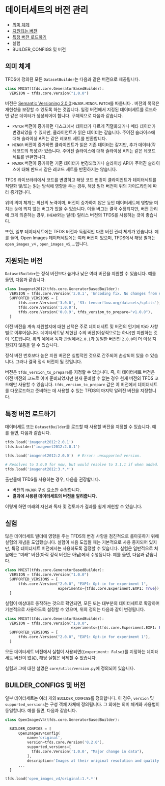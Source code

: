 # 데이터세트의 버전 관리

- [의미 체계](#semantic)
- [지원되는 버전](#supported-versions)
- [특정 버전 로드하기](#loading-a-specific-version)
- 실험
- BUILDER_CONFIGS 및 버전

## 의미 체계

TFDS에 정의된 모든 `DatasetBuilder`는 다음과 같은 버전으로 제공됩니다.

```py
class MNIST(tfds.core.GeneratorBasedBuilder):
  VERSION = tfds.core.Version("1.0.0")
```

버전은 [Semantic Versioning 2.0.0](https://semver.org/spec/v2.0.0.html):`MAJOR.MINOR.PATCH`를 따릅니다 . 버전의 목적은 재현성을 보장할 수 있도록 하는 것입니다. 일정 버전에서 지정된 데이터세트를 로드하면 같은 데이터가 생성되어야 합니다. 구체적으로 다음과 같습니다.

- `PATCH` 버전이 증가하면 디스크에서 데이터가 다르게 직렬화되거나 메타 데이터가 변경되었을 수 있지만, 클라이언트가 읽은 데이터는 같습니다. 주어진 슬라이스에 대해 슬라이싱 API는 같은 레코드 세트를 반환합니다.
- `MINOR` 버전이 증가하면 클라이언트가 읽은 기존 데이터는 같지만, 추가 데이터(각 레코드의 특성)가 있습니다. 주어진 슬라이스에 대해 슬라이싱 API는 같은 레코드 세트를 반환합니다.
- `MAJOR` 버전이 증가하면 기존 데이터가 변경되었거나 슬라이싱 API가 주어진 슬라이스에 대해 반드시 같은 레코드 세트를 반환하지는 않습니다.

TFDS 라이브러리에서 코드를 변경하고 해당 코드 변경이 클라이언트가 데이터세트를 직렬화 및/또는 읽는 방식에 영향을 주는 경우, 해당 빌더 버전이 위의 가이드라인에 따라 증가합니다.

위의 의미 체계는 최선의 노력이며, 버전이 증가하지 않은 동안 데이터세트에 영향을 미치는 눈에 띄지 않는 버그가 있을 수 있습니다. 이들 버그는 결국 수정되지만, 버전 관리에 크게 의존하는 경우, (`HEAD`와는 달리) 릴리스 버전의 TFDS를 사용하는 것이 좋습니다.

또한, 일부 데이터세트에는 TFDS 버전과 독립적인 다른 버전 관리 체계가 있습니다. 예를 들어, Open Images 데이터세트에는 여러 버전이 있으며, TFDS에서 해당 빌더는 `open_images_v4` , `open_images_v5`,...입니다.

## 지원되는 버전

`DatasetBuilder`는 정식 버전보다 높거나 낮은 여러 버전을 지원할 수 있습니다. 예를 들면, 다음과 같습니다.

```py
class Imagenet2012(tfds.core.GeneratorBasedBuilder):
  VERSION = tfds.core.Version('2.0.1', 'Encoding fix. No changes from user POV')
  SUPPORTED_VERSIONS = [
      tfds.core.Version('3.0.0', 'S3: tensorflow.org/datasets/splits'),
      tfds.core.Version('1.0.0'),
      tfds.core.Version('0.0.9', tfds_version_to_prepare="v1.0.0"),
  ]
```

이전 버전을 계속 지원할지에 대한 선택은 주로 데이터세트 및 버전의 인기에 따라 사항별로 이루어집니다. 데이터세트당 제한된 수의 버전(이상적으로는 하나)만 지원하는 것이 목표입니다. 위의 예에서 독자 관점에서`2.0.1`과 동일한 버전인 `2.0.0`이 더 이상 지원되지 않음을 알 수 있습니다.

정식 버전 번호보다 높은 지원 버전은 실험적인 것으로 간주되어 손상되어 있을 수 있습니다. 그러나 결국 정식 버전이 될 것입니다.

버전은 `tfds_version_to_prepare`를 지정할 수 있습니다. 즉, 이 데이터세트 버전은 이전 버전의 코드로 이미 준비되었지만 현재 준비할 수 없는 경우 현재 버전의 TFDS 코드에만 사용할 수 있습니다. `tfds_version_to_prepare` 값은 이 버전에서 데이터세트를 다운로드하고 준비하는 데 사용할 수 있는 TFDS의 마지막 알려진 버전을 지정합니다.

## 특정 버전 로드하기

데이터세트 또는 `DatasetBuilder`를 로드할 때 사용할 버전을 지정할 수 있습니다. 예를 들면, 다음과 같습니다.

```py
tfds.load('imagenet2012:2.0.1')
tfds.builder('imagenet2012:2.0.1')

tfds.load('imagenet2012:2.0.0')  # Error: unsupported version.

# Resolves to 3.0.0 for now, but would resolve to 3.1.1 if when added.
tfds.load('imagenet2012:3.*.*')
```

출판물에 TFDS를 사용하는 경우, 다음을 권장합니다.

- 버전의 `MAJOR` 구성 요소만 수정합니다.
- **결과에 사용된 데이터세트의 버전을 알려줍니다.**

이렇게 하면 미래의 자신과 독자 및 검토자가 결과를 쉽게 재현할 수 있습니다.

## 실험

많은 데이터세트 빌더에 영향을 주는 TFDS의 변경 사항을 점진적으로 롤아웃하기 위해 실험의 개념을 도입했습니다. 실험이 처음 도입될 때는 기본적으로 사용 중지되어 있지만, 특정 데이터세트 버전에서는 사용하도록 결정할 수 있습니다. 실험은 일반적으로 처음에는 "미래" 버전(아직 정식 버전은 아님)에서 수행됩니다. 예를 들면, 다음과 같습니다.

```py
class MNIST(tfds.core.GeneratorBasedBuilder):
  VERSION = tfds.core.Version("1.0.0")
  SUPPORTED_VERSIONS = [
      tfds.core.Version("2.0.0", "EXP1: Opt-in for experiment 1",
                        experiments={tfds.core.Experiment.EXP1: True}),
  ]
```

실험이 예상대로 동작하는 것으로 확인되면, 모든 또는 대부분의 데이터세트로 확장하여 기본적으로 사용하도록 설정할 수 있으며, 위의 정의는 다음과 같이 변경됩니다.

```py
class MNIST(tfds.core.GeneratorBasedBuilder):
  VERSION = tfds.core.Version("1.0.0",
                              experiments={tfds.core.Experiment.EXP1: False})
  SUPPORTED_VERSIONS = [
      tfds.core.Version("2.0.0", "EXP1: Opt-in for experiment 1"),
  ]
```

모든 데이터세트 버전에서 실험이 사용되면(`{experiment: False}`를 지정하는 데이터세트 버전이 없음), 해당 실험은 삭제할 수 있습니다.

실험과 그에 대한 설명은 `core/utils/version.py`에 정의되어 있습니다.

## BUILDER_CONFIGS 및 버전

일부 데이터세트는 여러 개의 `BUILDER_CONFIGS`를 정의합니다. 이 경우, `version` 및 `supported_versions`는 구성 객체 자체에 정의됩니다. 그 외에는 의미 체계와 사용법이 동일합니다. 예를 들면, 다음과 같습니다.

```py
class OpenImagesV4(tfds.core.GeneratorBasedBuilder):

  BUILDER_CONFIGS = [
      OpenImagesV4Config(
          name='original',
          version=tfds.core.Version('0.2.0'),
          supported_versions=[
            tfds.core.Version('1.0.0', "Major change in data"),
          ],
          description='Images at their original resolution and quality.'),
      ...
  ]

tfds.load('open_images_v4/original:1.*.*')
```
